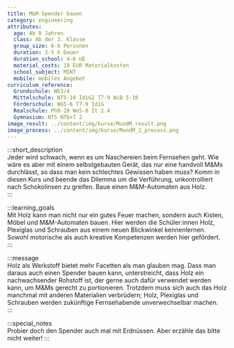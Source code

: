 ```yaml
---
title: M&M-Spender bauen
category: engineering
attributes:
  age: Ab 8 Jahren
  class: Ab der 3. Klasse
  group_size: 6-8 Personen
  duration: 3-5 h Dauer
  duration_school: 4-6 UE
  material_costs: 10 EUR Materialkosten
  school_subject: MINT
  mobile: mobiles Angebot
curriculum_reference:
  Grundschule: WG3/4   
  Mittelschule: NT5-10 IdiG2 T7-9 WiB 5-10
  Förderschule: WG5-6 T7-9 IdiG
  Realschule: Ph9-10 We5-8 It 2.4
  Gymnasium: NT5 NT6+7 2
image_result: ../content/img/kurse/MundM_result.png
image_process: ../content/img/kurse/MundM_2_process.png
---
```

:::short_description  
Jeder wird schwach, wenn es um Naschereien beim Fernsehen geht. Wie wäre es aber mit einem selbstgebauten Gerät, das nur eine handvoll M&Ms durchlässt, so dass man kein schlechtes Gewissen haben muss? Komm in diesen Kurs und beende das Dilemma um die Verführung, unkontrolliert nach Schokolinsen zu greifen. Baue einen M&M-Automaten aus Holz.             
:::

:::learning_goals  
Mit Holz kann man nicht nur ein gutes Feuer machen, sondern auch Kisten, Möbel und M&M-Automaten bauen. Hier werden die Schüler:innen Holz, Plexiglas und Schrauben aus einem neuen Blickwinkel kennenlernen. Sowohl motorische als auch kreative Kompetenzen werden hier gefördert.                         
:::

:::message  
Holz als Werkstoff bietet mehr Facetten als man glauben mag. Dass man daraus auch einen Spender bauen kann, unterstreicht, dass Holz ein nachwachsender Rohstoff ist, der gerne auch dafür verwendet werden kann, um M&Ms gerecht zu portionieren. Trotzdem muss sich auch das Holz manchmal mit anderen Materialien verbrüdern; Holz, Plexiglas und Schrauben werden zukünftige Fernsehabende unverwechselbar machen.     
:::  

:::special_notes  
Probier doch den Spender auch mal mit Erdnüssen. Aber erzähle das bitte nicht weiter!
:::
